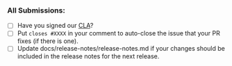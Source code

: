 ### All Submissions:

* [ ] Have you signed our [CLA](https://www.mongodb.com/legal/contributor-agreement)?
* [ ] Put `closes #XXXX` in your comment to auto-close the issue that your PR fixes (if there is one).
* [ ] Update docs/release-notes/release-notes.md if your changes should be included in the release notes for the next release.
